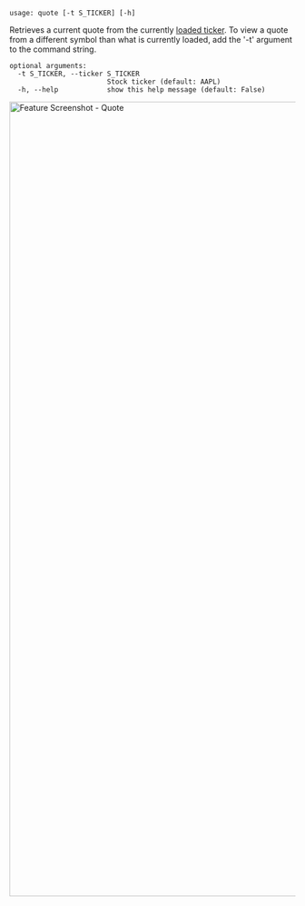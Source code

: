 ```
usage: quote [-t S_TICKER] [-h]
```

Retrieves a current quote from the currently [loaded ticker](https://gamestonkterminal.github.io/GamestonkTerminal/stocks/load/). To view a quote from a different symbol than what is currently loaded, add the '-t' argument to the command string. 

```
optional arguments:
  -t S_TICKER, --ticker S_TICKER
                        Stock ticker (default: AAPL)
  -h, --help            show this help message (default: False)
```


<img width="1399" alt="Feature Screenshot - Quote" src="https://user-images.githubusercontent.com/85772166/140181687-79c75dfa-38a7-4442-b0dc-7e740bb28c27.png">
